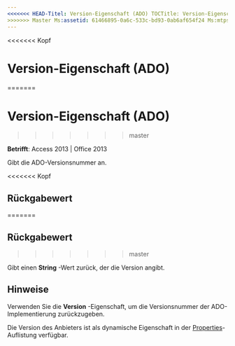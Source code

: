 ```yaml
---
<<<<<<< HEAD-Titel: Version-Eigenschaft (ADO) TOCTitle: Version-Eigenschaft (ADO) === Titel: Version-Eigenschaft (ADO) TOCTitle: Version-Eigenschaft (ADO)
>>>>>>> Master Ms:assetid: 61466895-0a6c-533c-bd93-0ab6af654f24 Ms:mtpsurl: https://msdn.microsoft.com/library/JJ249358(v=office.15) Ms:contentKeyID: 48545207 ms.date: 09/18/2015 Mtps_version: Office. 15
---
```


<<<<<<< Kopf
# <a name="version-property-ado"></a>Version-Eigenschaft (ADO)
=======
# <a name="version-property-ado"></a>Version-Eigenschaft (ADO)
>>>>>>> master


**Betrifft**: Access 2013 | Office 2013

Gibt die ADO-Versionsnummer an.

<<<<<<< Kopf
## <a name="return-value"></a>Rückgabewert
=======
## <a name="return-value"></a>Rückgabewert
>>>>>>> master

Gibt einen **String** -Wert zurück, der die Version angibt.

## <a name="remarks"></a>Hinweise

Verwenden Sie die **Version** -Eigenschaft, um die Versionsnummer der ADO-Implementierung zurückzugeben.

Die Version des Anbieters ist als dynamische Eigenschaft in der [Properties](properties-collection-ado.md)-Auflistung verfügbar.

